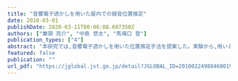 ```yaml
---
title: "音響電子透かしを用いた屋内での録音位置推定"
date: 2010-03-01
publishDate: 2020-03-11T00:06:08.607350Z
authors: ["兼頭 亮介", "中島 悠太", "馬場口 登"]
publication_types: ["4"]
abstract: "本研究では,音響電子透かしを用いた位置推定手法を提案した。実験から,用いる音楽や音量により,1.0m以内のRMSEで静止位置推定が可能であることが明らかになり、移動する場合も位置推定可能であることが示唆された。これにより、大規模集客施設でのナビゲーションなどへの応用が可能であると考えられる。今後は、体での遮蔽がある場合でも正確な検出強度列のピーク値のモデルの構築や、より頑健な電子透かし手法の提案などにより、位置推定精度向上に取り組みたい。"
featured: false
publication: ""
url_pdf: "https://jglobal.jst.go.jp/detail?JGLOBAL_ID=201002249884600198"
---
```


